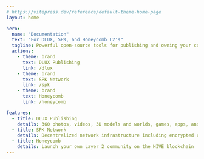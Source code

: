 ```yaml
---
# https://vitepress.dev/reference/default-theme-home-page
layout: home

hero:
  name: "Documentation"
  text: "For DLUX, SPK, and Honeycomb L2's"
  tagline: Powerful open-source tools for publishing and owning your content and community
  actions:
    - theme: brand
      text: DLUX Publishing
      link: /dlux
    - theme: brand
      text: SPK Network
      link: /spk
    - theme: brand
      text: Honeycomb
      link: /honeycomb

features:
  - title: DLUX Publishing
    details: 360 photos, videos, 3D models and worlds, games, apps, and NFTs
  - title: SPK Network
    details: Decentralized network infrastructure including encrypted cloud storage
  - title: Honeycomb
    details: Launch your own Layer 2 community on the HIVE blockchain
---
```



